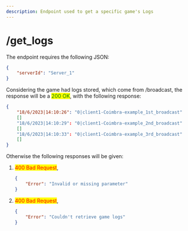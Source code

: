 ```yaml
---
description: Endpoint used to get a specific game's Logs
---
```


# /get\_logs

The endpoint requires the following JSON:

```json
{
    "serverId": "Server_1"
}
```

Considering the game had logs stored, which come from /broadcast, the response will be a <mark style="color:green;">200 OK</mark>, with the following response:

```json
{
    "18/6/2023|14:10:26": "0|client1-Coimbra-example_1st_broadcast"
    []
    "18/6/2023|14:10:29": "0|client1-Coimbra-example_2nd_broadcast"
    []
    "18/6/2023|14:10:33": "0|client1-Coimbra-example_3rd_broadcast"
    []
}
```

Otherwise the following responses will be given:

1.  &#x20;<mark style="color:red;">400 Bad Request</mark>,

    ```json
    {
        "Error": "Invalid or missing parameter"
    }
    ```
2.  <mark style="color:red;">400 Bad Request</mark>, &#x20;

    ```json
    {
        "Error": "Couldn't retrieve game logs"
    }
    ```
